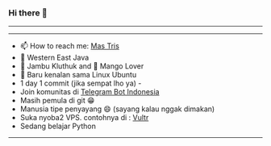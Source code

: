 ### Hi there 👋
---
<!--[![Typing SVG](https://readme-typing-svg.herokuapp.com?color=%2336BCF7&lines=The+quick+brown+fox+jumps+over+the+lazy+dog)](https://git.io/typing-svg)
-->
---
- 📫 How to reach me: [Mas Tris](https://t.me/onsirtus)
- 📍 Western East Java 
- 🍈 Jambu Kluthuk and :mango: Mango Lover
- 🐧 Baru kenalan sama Linux Ubuntu
- 1 day 1 commit (jika sempat lho ya) -
- Join komunitas di [Telegram Bot Indonesia](https://t.me/botindonesia)
- Masih pemula di git :grin:
- Manusia tipe penyayang :smile: (sayang kalau nggak dimakan)
- Suka nyoba2 VPS. contohnya di : [Vultr](https://s.id/IVwvp)
- Sedang belajar Python
---
<!--
[![GitHub Streak](https://github-readme-streak-stats.herokuapp.com?user=threedisk&theme=highcontrast&date_format=M%20j%5B%2C%20Y%5D)](https://git.io/streak-stats)


**threedisk/threedisk** is a ✨ _special_ ✨ repository because its `README.md` (this file) appears on your GitHub profile.

Here are some ideas to get you started:

- 🔭 I’m currently working on ...
- 🌱 I’m currently learning ...
- 👯 I’m looking to collaborate on ...
- 🤔 I’m looking for help with ...
- 💬 Ask me about ...
- 📫 How to reach me: ...
- 😄 Pronouns: ...
- ⚡ Fun fact: ...
- :smirk: Gak paham
-->
